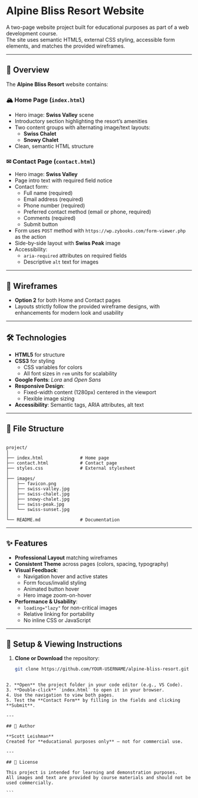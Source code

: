 # Alpine Bliss Resort Website

A two-page website project built for educational purposes as part of a web development course.  
The site uses semantic HTML5, external CSS styling, accessible form elements, and matches the provided wireframes.

---

## 📖 Overview

The **Alpine Bliss Resort** website contains:

### 🏔 Home Page (`index.html`)
- Hero image: **Swiss Valley** scene
- Introductory section highlighting the resort’s amenities
- Two content groups with alternating image/text layouts:
  - **Swiss Chalet**
  - **Snowy Chalet**
- Clean, semantic HTML structure

### ✉ Contact Page (`contact.html`)
- Hero image: **Swiss Valley**
- Page intro text with required field notice
- Contact form:
  - Full name (required)
  - Email address (required)
  - Phone number (required)
  - Preferred contact method (email or phone, required)
  - Comments (required)
  - Submit button
- Form uses `POST` method with `https://wp.zybooks.com/form-viewer.php` as the action
- Side-by-side layout with **Swiss Peak** image
- Accessibility:
  - `aria-required` attributes on required fields
  - Descriptive `alt` text for images

---

## 🎨 Wireframes

- **Option 2** for both Home and Contact pages  
- Layouts strictly follow the provided wireframe designs, with enhancements for modern look and usability

---

## 🛠 Technologies

- **HTML5** for structure
- **CSS3** for styling
  - CSS variables for colors
  - All font sizes in `rem` units for scalability
- **Google Fonts**: *Lora* and *Open Sans*
- **Responsive Design**:
  - Fixed-width content (1280px) centered in the viewport
  - Flexible image sizing
- **Accessibility**: Semantic tags, ARIA attributes, alt text

---

## 📂 File Structure

```

project/
│
├── index.html              # Home page
├── contact.html            # Contact page
├── styles.css              # External stylesheet
│
├── images/
│   ├── favicon.png
│   ├── swiss-valley.jpg
│   ├── swiss-chalet.jpg
│   ├── snowy-chalet.jpg
│   ├── swiss-peak.jpg
│   └── swiss-sunset.jpg
│
└── README.md               # Documentation

````

---

## ✨ Features

- **Professional Layout** matching wireframes
- **Consistent Theme** across pages (colors, spacing, typography)
- **Visual Feedback**:
  - Navigation hover and active states
  - Form focus/invalid styling
  - Animated button hover
  - Hero image zoom-on-hover
- **Performance & Usability**:
  - `loading="lazy"` for non-critical images
  - Relative linking for portability
  - No inline CSS or JavaScript

---

## 🚀 Setup & Viewing Instructions

1. **Clone or Download** the repository:
   ```bash
   git clone https://github.com/YOUR-USERNAME/alpine-bliss-resort.git
````

2. **Open** the project folder in your code editor (e.g., VS Code).
3. **Double-click** `index.html` to open it in your browser.
4. Use the navigation to view both pages.
5. Test the **Contact Form** by filling in the fields and clicking **Submit**.

---

## 👤 Author

**Scott Leishman**
Created for **educational purposes only** — not for commercial use.

---

## 📜 License

This project is intended for learning and demonstration purposes.
All images and text are provided by course materials and should not be used commercially.

```
